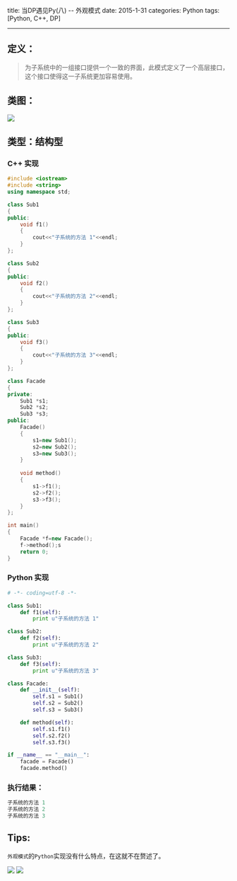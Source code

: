 title: 当DP遇见Py(八) -- 外观模式
date: 2015-1-31
categories: Python
tags: [Python, C++, DP]

---

## 定义：
> 为子系统中的一组接口提供一个一致的界面，此模式定义了一个高层接口，这个接口使得这一子系统更加容易使用。

## 类图：
![][1]

## 类型：结构型

<!-- more -->

### C++ 实现
```C++
#include <iostream>
#include <string>
using namespace std;

class Sub1
{
public:
	void f1()
	{
		cout<<"子系统的方法 1"<<endl;
	}
};

class Sub2
{
public:
	void f2()
	{
		cout<<"子系统的方法 2"<<endl;
	}
};

class Sub3
{
public:
	void f3()
	{
		cout<<"子系统的方法 3"<<endl;
	}
};

class Facade
{
private:
	Sub1 *s1;
	Sub2 *s2;
	Sub3 *s3;
public:
	Facade()
	{
		s1=new Sub1();
		s2=new Sub2();
		s3=new Sub3();
	}
	
	void method()
	{
		s1->f1();
		s2->f2();
		s3->f3();
	}
};

int main()
{
	Facade *f=new Facade();
	f->method();s
	return 0;
}
```

### Python 实现
```python
# -*- coding=utf-8 -*-

class Sub1:
    def f1(self):
        print u"子系统的方法 1"

class Sub2:
    def f2(self):
        print u"子系统的方法 2"

class Sub3:
    def f3(self):
        print u"子系统的方法 3"

class Facade:
    def __init__(self):
        self.s1 = Sub1()
        self.s2 = Sub2()
        self.s3 = Sub3()

    def method(self):
        self.s1.f1()
        self.s2.f2()
        self.s3.f3()

if __name__ == "__main__":
    facade = Facade()
    facade.method()
```

### 执行结果：
```python
子系统的方法 1
子系统的方法 2
子系统的方法 3
```

## Tips:
`外观模式`的`Python`实现没有什么特点，在这就不在赘述了。

![][2]
![][3]


[1]: http://78rbbi.com1.z0.glb.clouddn.com/外观模式.png
[2]: http://zj.sinaimg.cn/2012/0713/S64582T1342155984801.jpg
[3]: http://www.pp3.cn/uploads/allimg/111215/1116342X6-3.jpg
